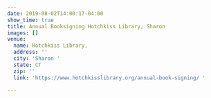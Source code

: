 ```yaml
---
date: 2019-08-02T14:00:17-04:00
show_time: true
title: Annual Booksigning Hotchkiss Library, Sharon
images: []
venue:
  name: Hotchkiss Library,
  address: ''
  city: 'Sharon '
  state: CT
  zip: ''
  link: 'https://www.hotchkisslibrary.org/annual-book-signing/ '

---
```

